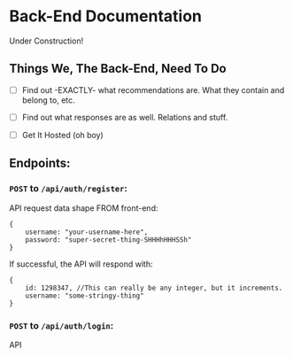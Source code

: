 # Back-End Documentation

Under Construction!

## Things We, The Back-End, Need To Do

- [ ] Find out -EXACTLY- what recommendations are. What they contain and belong to, etc. 
- [ ] Find out what responses are as well. Relations and stuff.
- [ ] Get It Hosted (oh boy)


## Endpoints: 

### `POST` to `/api/auth/register`:

API request data shape FROM front-end: 

```
{
    username: "your-username-here",
    password: "super-secret-thing-SHHHhHHHSSh"
}
```

If successful, the API will respond with: 

```
{
    id: 1298347, //This can really be any integer, but it increments.
    username: "some-stringy-thing"   
}
```

### `POST` to `/api/auth/login`:

API
